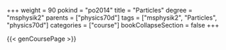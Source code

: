 +++
weight = 90
pokind = "po2014"
title = "Particles"
degree = "msphysik2"
parents = ["physics70d"]
tags = ["msphysik2", "Particles", "physics70d"]
categories = ["course"]
bookCollapseSection = false
+++

{{< genCoursePage >}}
